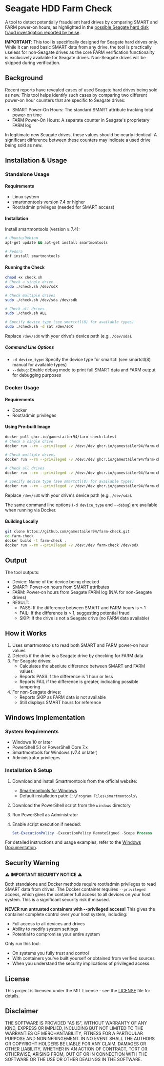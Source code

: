# Seagate HDD Farm Check

A tool to detect potentially fraudulent hard drives by comparing SMART and FARM power-on hours, as highlighted in the [possible Seagate hard disk fraud investigation reported by heise](https://www.heise.de/en/news/Fraud-with-Seagate-hard-disks-Dozens-of-readers-report-suspected-cases-10259237.html).

**IMPORTANT**: This tool is specifically designed for Seagate hard drives only. While it can read basic SMART data from any drive, the tool is practically useless for non-Seagate drives as the core FARM verification functionality is exclusively available for Seagate drives. Non-Seagate drives will be skipped during verification.

## Background

Recent reports have revealed cases of used Seagate hard drives being sold as new. This tool helps identify such cases by comparing two different power-on hour counters that are specific to Seagate drives:
- SMART Power-On Hours: The standard SMART attribute tracking total power-on time
- FARM Power-On Hours: A separate counter in Seagate's proprietary FARM log

In legitimate new Seagate drives, these values should be nearly identical. A significant difference between these counters may indicate a used drive being sold as new.

## Installation & Usage

### Standalone Usage

#### Requirements
- Linux system
- smartmontools version 7.4 or higher
- Root/admin privileges (needed for SMART access)

#### Installation
Install smartmontools (version ≥ 7.4):
```bash
# Ubuntu/Debian
apt-get update && apt-get install smartmontools

# Fedora
dnf install smartmontools
```

#### Running the Check
```bash
chmod +x check.sh
# Check a single drive
sudo ./check.sh /dev/sdX

# Check multiple drives
sudo ./check.sh /dev/sda /dev/sdb

# Check all drives
sudo ./check.sh ALL

# Specify device type (see smartctl(8) for available types)
sudo ./check.sh -d sat /dev/sdX
```
Replace `/dev/sdX` with your drive's device path (e.g., `/dev/sda`).

##### Command Line Options
- `-d device_type`: Specify the device type for smartctl (see smartctl(8) manual for available types)
- `--debug`: Enable debug mode to print full SMART data and FARM output for debugging purposes

### Docker Usage

#### Requirements
- Docker
- Root/admin privileges

#### Using Pre-built Image
```bash
docker pull ghcr.io/gamestailer94/farm-check:latest
# Check a single drive
docker run --rm --privileged -v /dev:/dev ghcr.io/gamestailer94/farm-check:latest /dev/sdX

# Check multiple drives
docker run --rm --privileged -v /dev:/dev ghcr.io/gamestailer94/farm-check:latest /dev/sda /dev/sdb

# Check all drives
docker run --rm --privileged -v /dev:/dev ghcr.io/gamestailer94/farm-check:latest ALL

# Specify device type (see smartctl(8) for available types)
docker run --rm --privileged -v /dev:/dev ghcr.io/gamestailer94/farm-check:latest -d sat /dev/sdX
```
Replace `/dev/sdX` with your drive's device path (e.g., `/dev/sda`).

The same command line options (`-d device_type` and `--debug`) are available when running via Docker.

#### Building Locally
```bash
git clone https://github.com/gamestailer94/farm-check.git
cd farm-check
docker build -t farm-check .
docker run --rm --privileged -v /dev:/dev farm-check /dev/sdX
```

## Output

The tool outputs:
- Device: Name of the device being checked
- SMART: Power-on hours from SMART attributes
- FARM: Power-on hours from Seagate FARM log (N/A for non-Seagate drives)
- RESULT: 
  - PASS: If the difference between SMART and FARM hours is ≤ 1
  - FAIL: If the difference is > 1, suggesting potential fraud
  - SKIP: If the drive is not a Seagate drive (no FARM data available)

## How it Works

1. Uses smartmontools to read both SMART and FARM power-on hour values
2. Detects if the drive is a Seagate drive by checking for FARM data
3. For Seagate drives:
   - Calculates the absolute difference between SMART and FARM values
   - Reports PASS if the difference is 1 hour or less
   - Reports FAIL if the difference is greater, indicating possible tampering
4. For non-Seagate drives:
   - Reports SKIP as FARM data is not available
   - Still displays SMART hours for reference

## Windows Implementation

### System Requirements

- Windows 10 or later
- PowerShell 5.1 or PowerShell Core 7.x
- Smartmontools for Windows (v7.4 or later)
- Administrator privileges

### Installation & Setup

1. Download and install Smartmontools from the official website:
   - [Smartmontools for Windows](https://www.smartmontools.org/wiki/Download#InstalltheWindowspackage)
   - Default installation path: `C:\Program Files\smartmontools\`

2. Download the PowerShell script from the `windows` directory
3. Run PowerShell as Administrator
4. Enable script execution if needed:
   ```powershell
   Set-ExecutionPolicy -ExecutionPolicy RemoteSigned -Scope Process
   ```

For detailed instructions and usage examples, refer to the [Windows Documentation](./windows/README.md).

## Security Warning

⚠️ **IMPORTANT SECURITY NOTICE** ⚠️

Both standalone and Docker methods require root/admin privileges to read SMART data from drives. The Docker container requires `--privileged` access, which gives the container full access to all devices on your host system. This is a significant security risk if misused.

**NEVER run untrusted containers with --privileged access!** This gives the container complete control over your host system, including:
- Full access to all devices and drives
- Ability to modify system settings
- Potential to compromise your entire system

Only run this tool:
- On systems you fully trust and control
- With containers you've built yourself or obtained from verified sources
- When you understand the security implications of privileged access

## License

This project is licensed under the MIT License - see the [LICENSE](LICENSE) file for details.

## Disclaimer

THE SOFTWARE IS PROVIDED "AS IS", WITHOUT WARRANTY OF ANY KIND, EXPRESS OR IMPLIED, INCLUDING BUT NOT LIMITED TO THE WARRANTIES OF MERCHANTABILITY, FITNESS FOR A PARTICULAR PURPOSE AND NONINFRINGEMENT. IN NO EVENT SHALL THE AUTHORS OR COPYRIGHT HOLDERS BE LIABLE FOR ANY CLAIM, DAMAGES OR OTHER LIABILITY, WHETHER IN AN ACTION OF CONTRACT, TORT OR OTHERWISE, ARISING FROM, OUT OF OR IN CONNECTION WITH THE SOFTWARE OR THE USE OR OTHER DEALINGS IN THE SOFTWARE.

